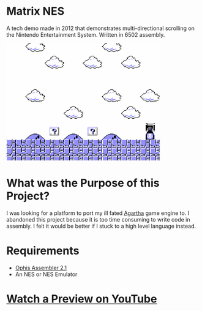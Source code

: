 # Matrix NES

A tech demo made in 2012 that demonstrates multi-directional scrolling on the Nintendo Entertainment System.
Written in 6502 assembly.

<img src="https://raw.githubusercontent.com/JohnnyLdeAlba/matrix-nes/main/matrix-nes-1008201701.png" alt="" style="width: 400px;"/>

# What was the Purpose of this Project?

I was looking for a platform to port my ill fated [Agartha](https://github.com/JohnnyLdeAlba/agartha-flash) game engine to. I abandoned this project because it is too time consuming to write code in assembly. I felt it would be better if I stuck to a high level language instead. 

# Requirements

- [Ophis Assembler 2.1](https://michaelcmartin.github.io/Ophis)
- An NES or NES Emulator

# [Watch a Preview on YouTube](https://www.youtube.com/watch?v=7hSfb7iZc-Y)

